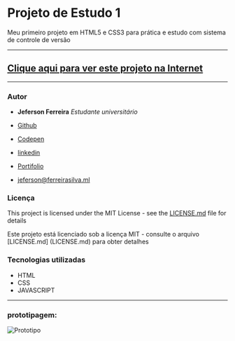 # Projeto de Estudo 1

Meu primeiro projeto em HTML5 e CSS3 para prática e estudo com sistema de controle de versão

---
## [Clique aqui para ver este projeto na Internet](https://jeferson0993.github.io/ProjetoDeEstudo1/)
---

### Autor

* **Jeferson Ferreira** *Estudante universitário*

* [Github](https://github.com/jeferson0993)
* [Codepen](https://codepen.io/jeferson0993/)
* [linkedin](https://www.linkedin.com/in/jeferson-ferreira-4a036b143)
* [Portifolio](http://www.jeferson.ml)
* jeferson@ferreirasilva.ml

### Licença

This project is licensed under the MIT License - see the [LICENSE.md](LICENSE) file for details

Este projeto está licenciado sob a licença MIT - consulte o arquivo [LICENSE.md] (LICENSE.md) para obter detalhes

### Tecnologias utilizadas

* HTML
* CSS
* JAVASCRIPT

---

### prototipagem:

![Prototipo](https://user-images.githubusercontent.com/29678099/53023227-904a1600-343b-11e9-83e2-eea83eb06dd8.png)
